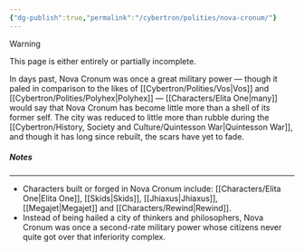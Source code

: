 ```yaml
---
{"dg-publish":true,"permalink":"/cybertron/polities/nova-cronum/"}
---
```

  
>[!warning] 
>This page is either entirely or partially incomplete. 

In days past, Nova Cronum was once a great military power — though it paled in comparison to the likes of [[Cybertron/Polities/Vos\|Vos]] and [[Cybertron/Polities/Polyhex\|Polyhex]] — [[Characters/Elita One\|many]] would say that Nova Cronum has become little more than a shell of its former self. The city was reduced to little more than rubble during the [[Cybertron/History, Society and Culture/Quintesson War\|Quintesson War]], and though it has long since rebuilt, the scars have yet to fade. 
##### Notes
---
- Characters built or forged in Nova Cronum include: [[Characters/Elita One\|Elita One]], [[Skids\|Skids]], [[Jhiaxus\|Jhiaxus]], [[Megajet\|Megajet]] and [[Characters/Rewind\|Rewind]]. 
- Instead of being hailed a city of thinkers and philosophers, Nova Cronum was once a second-rate military power whose citizens never quite got over that inferiority complex. 